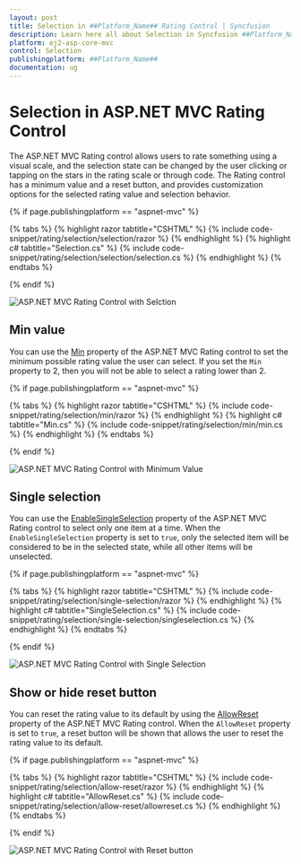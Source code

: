 ```yaml
---
layout: post
title: Selection in ##Platform_Name## Rating Control | Syncfusion
description: Learn here all about Selection in Syncfusion ##Platform_Name## Rating control of Syncfusion Essential JS 2 and more.
platform: ej2-asp-core-mvc
control: Selection
publishingplatform: ##Platform_Name##
documentation: ug
---
```


# Selection in ASP.NET MVC Rating Control

The ASP.NET MVC Rating control allows users to rate something using a visual scale, and the selection state can be changed by the user clicking or tapping on the stars in the rating scale or through code. The Rating control has a minimum value and a reset button, and provides customization options for the selected rating value and selection behavior.

{% if page.publishingplatform == "aspnet-mvc" %}

{% tabs %}
{% highlight razor tabtitle="CSHTML" %}
{% include code-snippet/rating/selection/selection/razor %}
{% endhighlight %}
{% highlight c# tabtitle="Selection.cs" %}
{% include code-snippet/rating/selection/selection/selection.cs %}
{% endhighlight %}
{% endtabs %}

{% endif %}

![ASP.NET MVC Rating Control with Selction](./images/rating-selection.png)

## Min value

You can use the [Min](https://help.syncfusion.com/cr/aspnetmvc-js2/Syncfusion.EJ2.Inputs.Rating.html#Syncfusion_EJ2_Inputs_Rating_Min) property of the ASP.NET MVC Rating control to set the minimum possible rating value the user can select. If you set the `Min` property to 2, then you will not be able to select a rating lower than 2.

{% if page.publishingplatform == "aspnet-mvc" %}

{% tabs %}
{% highlight razor tabtitle="CSHTML" %}
{% include code-snippet/rating/selection/min/razor %}
{% endhighlight %}
{% highlight c# tabtitle="Min.cs" %}
{% include code-snippet/rating/selection/min/min.cs %}
{% endhighlight %}
{% endtabs %}

{% endif %}

![ASP.NET MVC Rating Control with Minimum Value](./images/rating-min.png)

## Single selection

You can use the [EnableSingleSelection](https://help.syncfusion.com/cr/aspnetmvc-js2/Syncfusion.EJ2.Inputs.Rating.html#Syncfusion_EJ2_Inputs_Rating_EnableSingleSelection) property of the ASP.NET MVC Rating control to select only one item at a time. When the `EnableSingleSelection` property is set to `true`, only the selected item will be considered to be in the selected state, while all other items will be unselected.

{% if page.publishingplatform == "aspnet-mvc" %}

{% tabs %}
{% highlight razor tabtitle="CSHTML" %}
{% include code-snippet/rating/selection/single-selection/razor %}
{% endhighlight %}
{% highlight c# tabtitle="SingleSelection.cs" %}
{% include code-snippet/rating/selection/single-selection/singleselection.cs %}
{% endhighlight %}
{% endtabs %}

{% endif %}

![ASP.NET MVC Rating Control with Single Selection](./images/rating-single-selection.png)

## Show or hide reset button

You can reset the rating value to its default by using the [AllowReset](https://help.syncfusion.com/cr/aspnetmvc-js2/Syncfusion.EJ2.Inputs.Rating.html#Syncfusion_EJ2_Inputs_Rating_AllowReset) property of the ASP.NET MVC Rating control. When the `AllowReset` property is set to `true`, a reset button will be shown that allows the user to reset the rating value to its default.

{% if page.publishingplatform == "aspnet-mvc" %}

{% tabs %}
{% highlight razor tabtitle="CSHTML" %}
{% include code-snippet/rating/selection/allow-reset/razor %}
{% endhighlight %}
{% highlight c# tabtitle="AllowReset.cs" %}
{% include code-snippet/rating/selection/allow-reset/allowreset.cs %}
{% endhighlight %}
{% endtabs %}

{% endif %}

![ASP.NET MVC Rating Control with Reset button](./images/rating-allow-reset.png)
